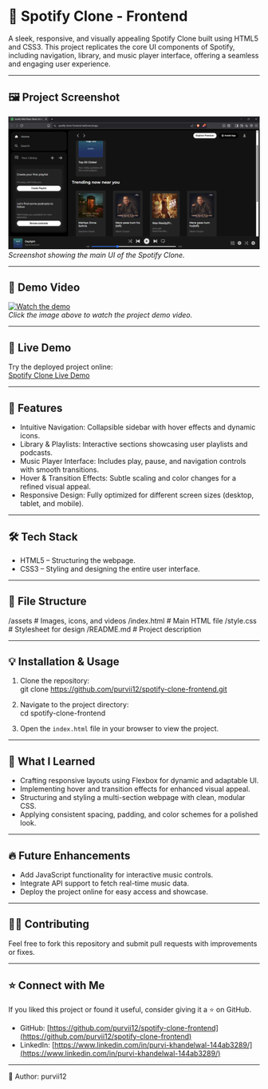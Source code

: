 # 🎵 Spotify Clone - Frontend

A sleek, responsive, and visually appealing Spotify Clone built using HTML5 and CSS3. This project replicates the core UI components of Spotify, including navigation, library, and music player interface, offering a seamless and engaging user experience.

---

## 🖼️ Project Screenshot

![Spotify Clone Screenshot](./assets/spotifyclone-photo.png)  
*Screenshot showing the main UI of the Spotify Clone.*

---

## 🎥 Demo Video

[![Watch the demo](./assets/demo-thumbnail.jpg)](./assets/spotify-clone-demo.mp4)  
*Click the image above to watch the project demo video.*

---

## 🚀 Live Demo

Try the deployed project online:  
[Spotify Clone Live Demo](https://spotify-clone-frontend-weld.vercel.app/)

---

## 🚩 Features

- Intuitive Navigation: Collapsible sidebar with hover effects and dynamic icons.  
- Library & Playlists: Interactive sections showcasing user playlists and podcasts.  
- Music Player Interface: Includes play, pause, and navigation controls with smooth transitions.  
- Hover & Transition Effects: Subtle scaling and color changes for a refined visual appeal.  
- Responsive Design: Fully optimized for different screen sizes (desktop, tablet, and mobile).  

---

## 🛠️ Tech Stack

- HTML5 – Structuring the webpage.  
- CSS3 – Styling and designing the entire user interface.  

---

## 📂 File Structure
/assets # Images, icons, and videos
/index.html # Main HTML file
/style.css # Stylesheet for design
/README.md # Project description


---

## 💡 Installation & Usage

1. Clone the repository:  
git clone https://github.com/purvii12/spotify-clone-frontend.git

2. Navigate to the project directory:  
cd spotify-clone-frontend

3. Open the `index.html` file in your browser to view the project.

---

## 🎯 What I Learned

- Crafting responsive layouts using Flexbox for dynamic and adaptable UI.  
- Implementing hover and transition effects for enhanced visual appeal.  
- Structuring and styling a multi-section webpage with clean, modular CSS.  
- Applying consistent spacing, padding, and color schemes for a polished look.  

---

## 🔥 Future Enhancements

- Add JavaScript functionality for interactive music controls.  
- Integrate API support to fetch real-time music data.  
- Deploy the project online for easy access and showcase.  

---

## 👩‍💻 Contributing

Feel free to fork this repository and submit pull requests with improvements or fixes.

---

## ⭐ Connect with Me

If you liked this project or found it useful, consider giving it a ⭐ on GitHub.

- GitHub: [https://github.com/purvii12/spotify-clone-frontend](https://github.com/purvii12/spotify-clone-frontend)  
- LinkedIn: [https://www.linkedin.com/in/purvi-khandelwal-144ab3289/](https://www.linkedin.com/in/purvi-khandelwal-144ab3289/)

---

🚀 Author: purvii12



